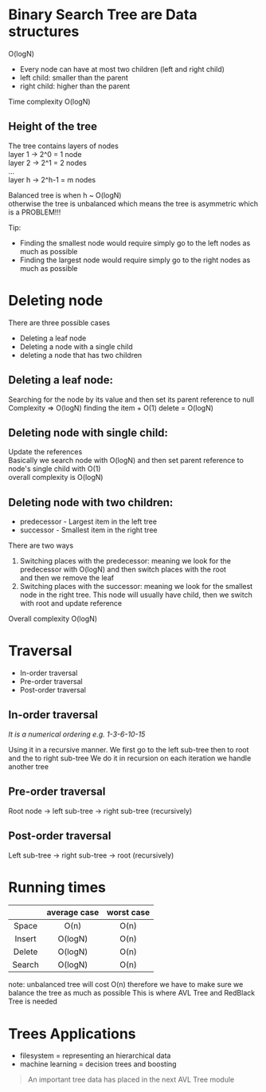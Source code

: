 Binary Search Tree are Data structures
===
O(logN)


* Every node can have at most two children (left and right child)
* left child: smaller than the parent
* right child: higher than the parent

Time complexity O(logN)

Height of the tree
---
The tree contains layers of nodes  
layer 1 -> 2^0 = 1 node  
layer 2 -> 2^1 = 2 nodes  
...  
layer h -> 2^h-1 = m nodes

Balanced tree is when h ~ O(logN)  
otherwise the tree is unbalanced which means the tree is asymmetric which is a PROBLEM!!!    

Tip:  
* Finding the smallest node would require simply go to the left nodes as much as possible
* Finding the largest node would require simply go to the right nodes as much as possible

Deleting node
===
There are three possible cases
* Deleting a leaf node
* Deleting a node with a single child
* deleting a node that has two children

Deleting a leaf node:
---
Searching for the node by its value and then set its parent reference to null
Complexity => O(logN) finding the item + O(1) delete = O(logN)

Deleting node with single child:
---
Update the references  
Basically we search node with O(logN) and then set parent reference to node's single child with O(1)  
overall complexity is O(logN)

Deleting node with two children:
---
* predecessor - Largest item in the left tree
* successor -  Smallest item in the right tree

There are two ways
1. Switching places with the predecessor: meaning we look for the predecessor with O(logN) and then switch places with the root  
and then we remove the leaf
2. Switching places with the successor: meaning we look for the smallest node in the right tree. 
This node will usually have child, then we switch with root and update reference

Overall complexity O(logN)


Traversal
===
* In-order traversal
* Pre-order traversal
* Post-order traversal


In-order traversal
---
*It is a numerical ordering e.g.  1-3-6-10-15*

Using it in a recursive manner. We first go to the left sub-tree then to root and the to right sub-tree
We do it in recursion on each iteration we handle another tree

Pre-order traversal
---
Root node -> left sub-tree -> right sub-tree (recursively)

Post-order traversal
---
Left sub-tree -> right sub-tree -> root (recursively)


Running times
===

|  | average case | worst case |
|:----------:|:----------:|:----------:|
| Space | O(n) | O(n) |
| Insert | O(logN) | O(n) |
| Delete | O(logN) | O(n) |
| Search | O(logN) | O(n) |

note: unbalanced tree will cost O(n) therefore we have to make sure we balance the tree as much as possible
This is where AVL Tree and RedBlack Tree is needed  

Trees Applications
===
* filesystem = representing an hierarchical data
* machine learning = decision trees and boosting 

> An important tree data has placed in the next AVL Tree module
